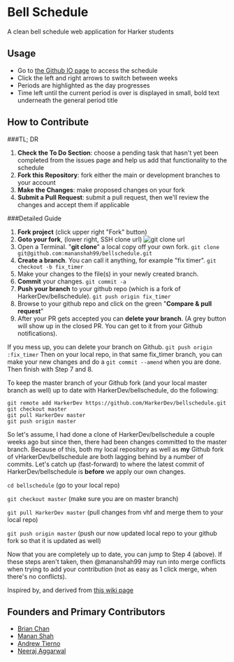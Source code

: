 # Bell Schedule

A clean bell schedule web application for Harker students

## Usage
* Go to [the Github IO page](http://harkerdev.github.io/bellschedule/) to access the schedule
* Click the left and right arrows to switch between weeks
* Periods are highlighted as the day progresses
* Time left until the current period is over is displayed in small, bold text underneath the general period title

## How to Contribute

###TL; DR
1. **Check the To Do Section**: choose a pending task that hasn't yet been completed from the issues page and help us add that functionality to the schedule
2. **Fork this Repository**: fork either the main or development branches to your account
3. **Make the Changes**: make proposed changes on your fork
4. **Submit a Pull Request**: submit a pull request, then we'll review the changes and accept them if applicable

###Detailed Guide

1. **Fork project** (click upper right "Fork" button)
2. **Goto your fork**, (lower right, SSH clone url)
![git clone url](https://cloud.githubusercontent.com/assets/928812/2546957/26d189f6-b646-11e3-80e5-3659c5e1ed43.png)
3. Open a Terminal. "**git clone**" a local copy off your own fork.
```git clone git@github.com:mananshah99/bellschedule.git```
4. **Create a branch**. You can call it anything, for example "fix timer".
```git checkout -b fix_timer```
5. Make your changes to the file(s) in your newly created branch.
6. **Commit** your changes. ```git commit -a```
7. **Push your branch** to your github repo (which is a fork of HarkerDev/bellschedule).
```git push origin fix_timer```
8. Browse to your github repo and click on the green "**Compare & pull request**"
9. After your PR gets accepted you can **delete your branch**. (A grey button will show up in the closed PR. You can get to it from your Github notifications).

If you mess up, you can delete your branch on Github.
```git push origin :fix_timer```
Then on your local repo, in that same fix_timer branch, you can make your new changes and do a ```git commit --amend``` when you are done.
Then finish with Step 7 and 8.

To keep the master branch of your Github fork (and your local master branch as well) up to date with HarkerDev/bellschedule, do the following:
```
git remote add HarkerDev https://github.com/HarkerDev/bellschedule.git
git checkout master
git pull HarkerDev master
git push origin master
```

So let's assume, I had done a clone of HarkerDev/bellschedule a couple weeks ago but since then, there had been changes committed to the master branch. Because of this, both my local repository as well as **my** Github fork of vHarkerDev/bellschedule are both lagging behind by a number of commits. Let's catch up (fast-forward) to where the latest commit of HarkerDev/bellschedule is **before** we apply our own changes.

`cd bellschedule` (go to your local repo)

`git checkout master` (make sure you are on master branch)

`git pull HarkerDev master` (pull changes from vhf and merge them to your local repo)

`git push origin master` (push our now updated local repo to your github fork so that it is updated as well)

Now that you are completely up to date, you can jump to Step 4 (above). If these steps aren't taken, then @mananshah99 may run into merge conflicts when trying to add your contribution (not as easy as 1 click merge, when there's no conflicts).

Inspired by, and derived from [this wiki page](https://github.com/vhf/free-programming-books/wiki/Creating-good-Pull-Requests)


## Founders and Primary Contributors
* [Brian Chan](http://github.com/iluvredwall)
* [Manan Shah](http://github.com/mananshah99)
* [Andrew Tierno](http://github.com/andrew-tierno)
* [Neeraj Aggarwal](http://neerajaggarwal.com)
